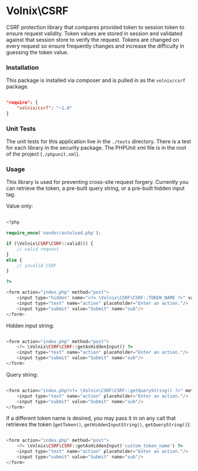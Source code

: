 # Volnix\CSRF

CSRF protection library that compares provided token to session token to ensure request validity.  Token values are stored in session and validated against that session store to verify the request.  Tokens are changed on every request so ensure frequently changes and increase the difficulty in guessing the token value.

### Installation

This package is installed via composer and is pulled in as the `volnix/csrf` package.

```json

"require": {
    "volnix/csrf": "~1.0"
}

```

### Unit Tests

The unit tests for this application live in the `./tests` directory.  There is a test for each library in the security package.  The PHPUnit xml file is in the root of the project (`./phpunit.xml`).

### Usage

This library is used for preventing cross-site request forgery.  Currently you can retrieve the token, a pre-built query string, or a pre-built hidden input tag.

Value only:

```php
	
<?php

require_once('vendor/autoload.php');

if (\Volnix\CSRF\CSRF::valid()) {
	// valid request
}
else {
	// invalid CSRF
}

?>

<form action="index.php" method="post">
	<input type="hidden" name="<?= \Volnix\CSRF\CSRF::TOKEN_NAME ?>" value="<?= \Volnix\CSRF\CSRF::getToken() ?>"/>
	<input type="text" name="action" placeholder="Enter an action."/>
	<input type="submit" value="Submit" name="sub"/>
</form>

```

Hidden input string:

```php

<form action="index.php" method="post">
	<?= \Volnix\CSRF\CSRF::getAsHiddenInput() ?>
	<input type="text" name="action" placeholder="Enter an action."/>
	<input type="submit" value="Submit" name="sub"/>
</form>

```

Query string:

```php

<form action="index.php?<?= \Volnix\CSRF\CSRF::getQueryString() ?>" method="get">
	<input type="text" name="action" placeholder="Enter an action."/>
	<input type="submit" value="Submit" name="sub"/>
</form>

```

If a different token name is desired, you may pass it in on any call that retrieves the token (`getToken()`, `getHiddenInputString()`, `getQueryString()`):

```php

<form action="index.php" method="post">
	<?= \Volnix\CSRF\CSRF::getAsHiddenInput('custom_token_name') ?>
	<input type="text" name="action" placeholder="Enter an action."/>
	<input type="submit" value="Submit" name="sub"/>
</form>

```